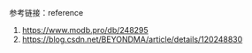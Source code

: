 参考链接：reference
1. https://www.modb.pro/db/248295
2. https://blog.csdn.net/BEYONDMA/article/details/120248830